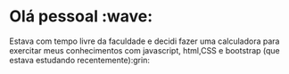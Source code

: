 <h1>Olá pessoal :wave:</h1>
<p> Estava com tempo livre da faculdade e decidi fazer uma calculadora para exercitar meus conhecimentos com javascript, html,CSS e bootstrap (que estava estudando recentemente):grin:</p>




